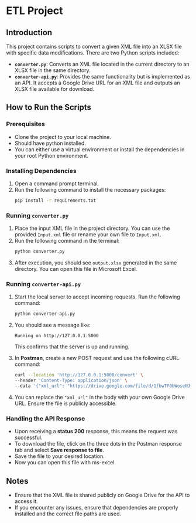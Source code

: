 # ETL Project

## Introduction
This project contains scripts to convert a given XML file into an XLSX file with specific data modifications. There are two Python scripts included:
- **`converter.py`**: Converts an XML file located in the current directory to an XLSX file in the same directory.
- **`converter-api.py`**: Provides the same functionality but is implemented as an API. It accepts a Google Drive URL for an XML file and outputs an XLSX file available for download.

## How to Run the Scripts

### Prerequisites
- Clone the project to your local machine.
- Should have python installed.
- You can either use a virtual environment or install the dependencies in your root Python environment.

### Installing Dependencies
1. Open a command prompt terminal.
2. Run the following command to install the necessary packages:
    ```bash
    pip install -r requirements.txt
    ```

### Running `converter.py`
1. Place the input XML file in the project directory. You can use the provided `Input.xml` file or rename your own file to `Input.xml`.
2. Run the following command in the terminal:
    ```bash
    python converter.py
    ```
3. After execution, you should see `output.xlsx` generated in the same directory. You can open this file in Microsoft Excel.

### Running `converter-api.py`
1. Start the local server to accept incoming requests. Run the following command:
    ```bash
    python converter-api.py
    ```
2. You should see a message like:
    ```
    Running on http://127.0.0.1:5000
    ```
   This confirms that the server is up and running.

3. In **Postman**, create a new POST request and use the following cURL command:
    ```bash
    curl --location 'http://127.0.0.1:5000/convert' \
    --header 'Content-Type: application/json' \
    --data '{"xml_url": "https://drive.google.com/file/d/1fbwTF0bWoseNJGgpCjl6fJdpaIb260nQ/view"}'
    ```

4. You can replace the `"xml_url"` in the body with your own Google Drive URL. Ensure the file is publicly accessible.

### Handling the API Response
- Upon receiving a **status 200** response, this means the request was successful.
- To download the file, click on the three dots in the Postman response tab and select **Save response to file**.
- Save the file to your desired location.
- Now you can open this file with ms-excel.

## Notes
- Ensure that the XML file is shared publicly on Google Drive for the API to access it.
- If you encounter any issues, ensure that dependencies are properly installed and the correct file paths are used.
